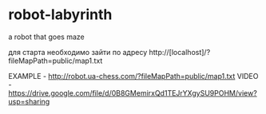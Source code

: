 # robot-labyrinth
a robot that goes maze

для старта необходимо зайти по адресу http://[localhost]/?fileMapPath=public/map1.txt

EXAMPLE - http://robot.ua-chess.com/?fileMapPath=public/map1.txt
VIDEO - https://drive.google.com/file/d/0B8GMemirxQd1TEJrYXgySU9POHM/view?usp=sharing